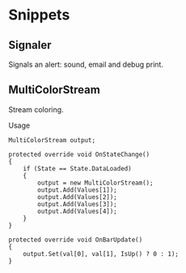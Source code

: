 # Snippets

## Signaler

Signals an alert: sound, email and debug print.

## MultiColorStream

Stream coloring.

Usage

    MultiColorStream output;

    protected override void OnStateChange()
    {
        if (State == State.DataLoaded)
        {
            output = new MultiColorStream();
            output.Add(Values[1]);
            output.Add(Values[2]);
            output.Add(Values[3]);
            output.Add(Values[4]);
        }
    }

    protected override void OnBarUpdate()
    {
        output.Set(val[0], val[1], IsUp() ? 0 : 1);
    }